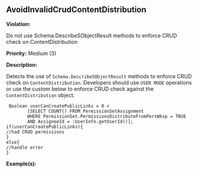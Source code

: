 AvoidInvalidCrudContentDistribution[](#avoidinvalidcrudcontentdistribution)
------------------------------------------------------------------------------------------------------------------------------------------------------

**Violation:**

   Do not use Schema.DescribeSObjectResult methods to enforce CRUD check on ContentDistribution


**Priority:** Medium (3)

**Description:**

   
Detects the use of `Schema.DescribeSObjectResult` methods to enforce CRUD check on `ContentDistribution`.
Developers should use `USER MODE` operations or use the custom below to enforce CRUD check against the `ContentDistribution` object.

```
 Boolean userCanCreatePublicLinks = 0 <
        [SELECT COUNT() FROM PermissionSetAssignment
        WHERE PermissionSet.PermissionsDistributeFromPersWksp = TRUE
        AND AssigneeId = :UserInfo.getUserId()];
if(userCanCreatePublicLinks){
//had CRUD permissions 
}
else{
//handle error
}
```

**Example(s):**

   

